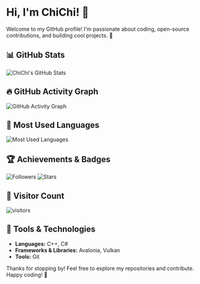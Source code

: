 # Hi, I'm ChiChi! 👋

Welcome to my GitHub profile! I'm passionate about coding, open-source contributions, and building cool projects. 🚀

## 📊 GitHub Stats
![ChiChi's GitHub Stats](https://github-readme-stats.vercel.app/api?username=eatdreamcat&show_icons=true&theme=radical&count_private=true)

## 🔥 GitHub Activity Graph
![GitHub Activity Graph](https://github-readme-activity-graph.vercel.app/graph?username=eatdreamcat&theme=react-dark)

## 🚀 Most Used Languages
![Most Used Languages](https://github-readme-stats.vercel.app/api/top-langs/?username=eatdreamcat&layout=compact&theme=radical)

## 🏆 Achievements & Badges
![Followers](https://img.shields.io/github/followers/eatdreamcat?style=social)
![Stars](https://img.shields.io/github/stars/eatdreamcat?style=social)

## 🎯 Visitor Count
![visitors](https://visitor-badge.laobi.icu/badge?page_id=eatdreamcat.visitor-badge)

## 🔧 Tools & Technologies
- **Languages:** C++, C#
- **Frameworks & Libraries:** Avalonia, Vulkan
- **Tools:** Git


Thanks for stopping by! Feel free to explore my repositories and contribute. Happy coding! 🚀

